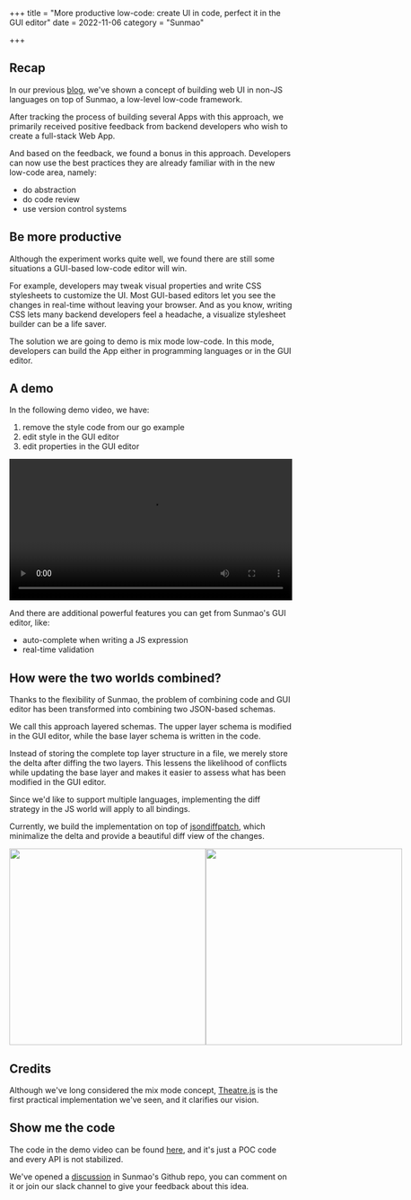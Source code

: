 +++
title = "More productive low-code: create UI in code, perfect it in the GUI editor"
date = 2022-11-06
category = "Sunmao"

+++

## Recap

In our previous [blog](/painless-web-ui-in-go), we've shown a concept of building web UI in non-JS languages on top of Sunmao, a low-level low-code framework.

After tracking the process of building several Apps with this approach, we primarily received positive feedback from backend developers who wish to create a full-stack Web App.

And based on the feedback, we found a bonus in this approach. Developers can now use the best practices they are already familiar with in the new low-code area, namely:

- do abstraction
- do code review
- use version control systems

## Be more productive

Although the experiment works quite well, we found there are still some situations a GUI-based low-code editor will win.

For example, developers may tweak visual properties and write CSS stylesheets to customize the UI. Most GUI-based editors let you see the changes in real-time without leaving your browser. And as you know, writing CSS lets many backend developers feel a headache, a visualize stylesheet builder can be a life saver.

The solution we are going to demo is mix mode low-code. In this mode, developers can build the App either in programming languages or in the GUI editor.

## A demo

In the following demo video, we have:

1. remove the style code from our go example
2. edit style in the GUI editor
3. edit properties in the GUI editor

<video src="/videos/mix-mode.mp4" width="100%" controls></video>

And there are additional powerful features you can get from Sunmao's GUI editor, like:

- auto-complete when writing a JS expression
- real-time validation

## How were the two worlds combined?

Thanks to the flexibility of Sunmao, the problem of combining code and GUI editor has been transformed into combining two JSON-based schemas.

We call this approach layered schemas. The upper layer schema is modified in the GUI editor, while the base layer schema is written in the code.

Instead of storing the complete top layer structure in a file, we merely store the delta after diffing the two layers. This lessens the likelihood of conflicts while updating the base layer and makes it easier to assess what has been modified in the GUI editor.

Since we'd like to support multiple languages, implementing the diff strategy in the JS world will apply to all bindings.

Currently, we build the implementation on top of [jsondiffpatch](https://github.com/benjamine/jsondiffpatch), which minimalize the delta and provide a beautiful diff view of the changes.

<div style="display: flex;">
  <img src="/images/patch-diff-1.png" height="350px" width="auto" />
  <img src="/images/patch-diff-2.png" height="350px" width="auto" />
</div>

## Credits

Although we've long considered the mix mode concept, [Theatre.js](https://www.theatrejs.com/) is the first practical implementation we've seen, and it clarifies our vision.

## Show me the code

The code in the demo video can be found [here](https://github.com/Yuyz0112/sunmao-ui-go-binding), and it's just a POC code and every API is not stabilized.

We've opened a [discussion](https://github.com/smartxworks/sunmao-ui/discussions/600) in Sunmao's Github repo, you can comment on it or join our slack channel to give your feedback about this idea.
